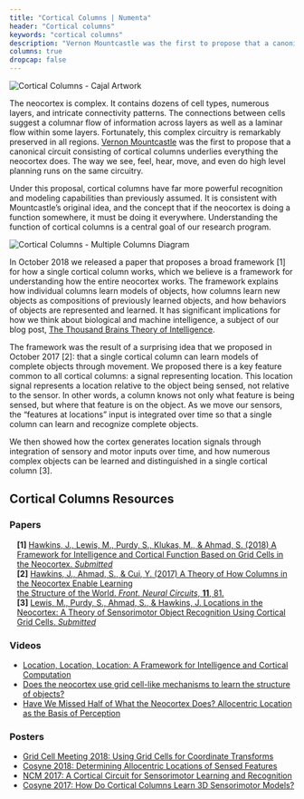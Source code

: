 ```yaml
---
title: "Cortical Columns | Numenta"
header: "Cortical columns"
keywords: "cortical columns"
description: "Vernon Mountcastle was the first to propose that a canonical circuit consisting of cortical columns underlies everything the neocortex does. Understanding the function of cortical columns is a central goal of our research program. On this page, you'll find all our resources regarding cortical columns."
columns: true
dropcap: false
---
```

<section>
<aside>

![Cortical Columns - Cajal Artwork](../images/cortical-columns-1.png)

</aside>

The neocortex is complex. It contains dozens of cell types, numerous layers, and intricate connectivity patterns. The connections between cells suggest a columnar flow of information across layers as well as a laminar flow within some layers. Fortunately, this complex circuitry is remarkably preserved in all regions. [Vernon Mountcastle](https://en.wikipedia.org/wiki/Vernon_Benjamin_Mountcastle) was the first to propose that a canonical circuit consisting of cortical columns underlies everything the neocortex does. The way we see, feel, hear, move, and even do high level planning runs on the same circuitry.

Under this proposal, cortical columns have far more powerful recognition and modeling capabilities than previously assumed. It is consistent with Mountcastle’s original idea, and the concept that if the neocortex is doing a function somewhere, it must be doing it everywhere. Understanding the function of cortical columns is a central goal of our research program.

</section>
<section>
<aside>

![Cortical Columns - Multiple Columns Diagram](../images/cortical-columns-2.png)

</aside>

In October 2018 we released a paper that proposes a broad framework [1] for how a single cortical column works, which we believe is a framework for understanding how the entire neocortex works. The framework explains how individual columns learn models of objects, how columns learn new objects as compositions of previously learned objects, and how behaviors of objects are represented and learned. It has significant implications for how we think about biological and machine intelligence, a subject of our blog post, [The Thousand Brains Theory of Intelligence](/blog/2018/03/19/thousand-brains-model-of-intelligence/).

The framework was the result of a surprising idea that we proposed in October 2017 [2]: that a single cortical column can learn models of complete objects through movement. We proposed there is a key feature common to all cortical columns: a signal representing location. This location signal represents a location relative to the object being sensed, not relative to the sensor. In other words, a column knows not only what feature is being sensed, but where that feature is on the object. As we move our sensors, the “features at locations” input is integrated over time so that a single column can learn and recognize complete objects.

We then showed how the cortex generates location signals through integration of sensory and motor inputs over time, and how numerous complex objects can be learned and distinguished in a single cortical column [3].

</section>

## Cortical Columns Resources

### Papers

<span style="margin-left: 10pt; display:block"><b>[1]</b> <a href="https://numenta.com/neuroscience-research/research-publications/papers/a-framework-for-intelligence-and-cortical-function-based-on-grid-cells-in-the-neocortex/">Hawkins, J., Lewis, M., Purdy, S., Klukas, M., & Ahmad, S. (2018) A Framework for Intelligence and Cortical Function Based on Grid Cells in the Neocortex. <i>Submitted</i></a></span>
<span style="margin-left: 10pt; display:block"><b>[2]</b> <a href="https://numenta.com/neuroscience-research/research-publications/papers/a-theory-of-how-columns-in-the-neocortex-enable-learning-the-structure-of-the-world/">Hawkins, J., Ahmad, S., & Cui, Y. (2017) A Theory of How Columns in the Neocortex Enable Learning <br>the Structure of the World. <i>Front. Neural Circuits</i>, <b>11</b>, 81.</a></span>
<span style="margin-left: 10pt; display:block"><b>[3]</b> <a href="https://numenta.com/neuroscience-research/research-publications/papers/locations-in-the-neocortex-a-theory-of-sensorimotor-object-recognition-using-cortical-grid-cells/"> Lewis, M., Purdy, S., Ahmad, S., & Hawkins, J. Locations in the Neocortex: A Theory of Sensorimotor Object Recognition Using Cortical Grid Cells. <i>Submitted</i></a></span>

### Videos
* [Location, Location, Location: A Framework for Intelligence and Cortical Computation](/resources/videos/jeff-hawkins-johns-hopkins-apl-talk/)
*	[Does the neocortex use grid cell-like mechanisms to learn the structure of objects?](/resources/videos/jeff-hawkins-simons-institute-talk/)
*	[Have We Missed Half of What the Neocortex Does? Allocentric Location as the Basis of Perception](/resources/videos/jeff-hawkins-mit-talk/)

### Posters
* [Grid Cell Meeting 2018: Using Grid Cells for Coordinate Transforms](/neuroscience-research/research-publications/posters/grid-cell-meeting/)
*	[Cosyne 2018: Determining Allocentric Locations of Sensed Features](/neuroscience-research/research-publications/posters/cosyne-2018-allocentric-locations-of-sensed-features/)
*	[NCM 2017: A Cortical Circuit for Sensorimotor Learning and Recognition](/neuroscience-research/research-publications/posters/ncm-2017a-cortical-circuit-for-learning-sensorimotor-representations/)
*	[Cosyne 2017: How Do Cortical Columns Learn 3D Sensorimotor Models?](/neuroscience-research/research-publications/posters/cosyne-2017-how-do-cortical-columns-learn-3d-sensorimotor-models/)
